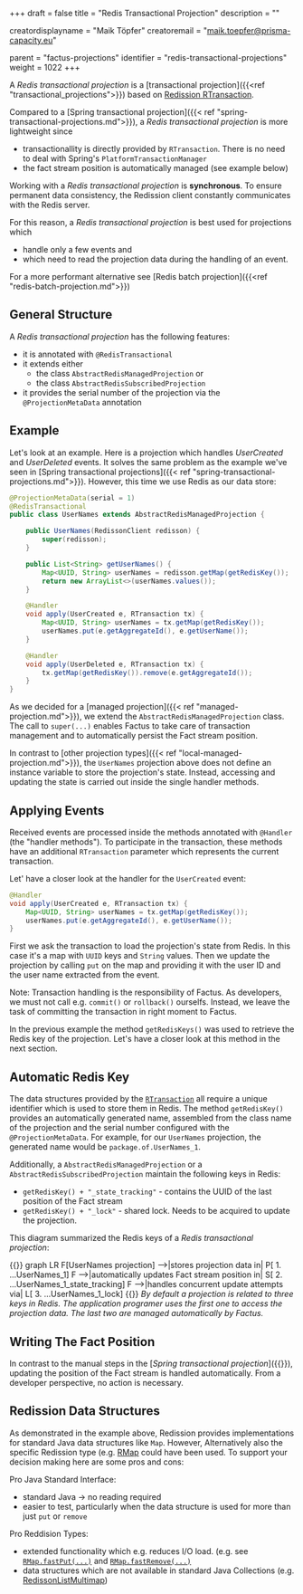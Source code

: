 +++
draft = false
title = "Redis Transactional Projection"
description = ""

creatordisplayname = "Maik Töpfer"
creatoremail = "maik.toepfer@prisma-capacity.eu"

parent = "factus-projections"
identifier = "redis-transactional-projections"
weight = 1022
+++

A *Redis transactional projection* is a [transactional projection]({{<ref "transactional_projections">}}) 
based on [Redission RTransaction](https://www.javadoc.io/doc/org.redisson/redisson/latest/org/redisson/api/RTransaction.html).

Compared to a [Spring transactional projection]({{< ref "spring-transactional-projections.md">}}), a *Redis transactional projection* is more lightweight since
- transactionallity is directly provided by `RTransaction`. There is no need to deal with Spring's `PlatformTransactionManager`   
- the fact stream position is automatically managed (see example below)
    
Working with a *Redis transactional projection* is **synchronous**. To ensure permanent data consistency, the Redission client 
constantly communicates with the Redis server. 

For this reason, a *Redis transactional projection* is best used for projections which
- handle only a few events and 
- which need to read the projection data during the handling of an event. 
 
For a more performant alternative see [Redis batch projection]({{<ref "redis-batch-projection.md">}})

General Structure
-----------------

A *Redis transactional projection* has the following features:
- it is annotated with `@RedisTransactional`
- it extends either 
    - the class `AbstractRedisManagedProjection` or 
    - the class `AbstractRedisSubscribedProjection`
- it provides the serial number of the projection via the `@ProjectionMetaData` annotation


Example
-------

Let's look at an example. Here is a projection which handles *UserCreated* and 
*UserDeleted* events. It solves the same problem as the example we've seen in [Spring transactional projections]({{< ref "spring-transactional-projections.md">}}).
However, this time we use Redis as our data store:   
 
```java
@ProjectionMetaData(serial = 1)
@RedisTransactional
public class UserNames extends AbstractRedisManagedProjection {

    public UserNames(RedissonClient redisson) {
        super(redisson);
    }

    public List<String> getUserNames() {
        Map<UUID, String> userNames = redisson.getMap(getRedisKey());
        return new ArrayList<>(userNames.values());
    }

    @Handler
    void apply(UserCreated e, RTransaction tx) {
        Map<UUID, String> userNames = tx.getMap(getRedisKey());
        userNames.put(e.getAggregateId(), e.getUserName());
    }

    @Handler
    void apply(UserDeleted e, RTransaction tx) {
        tx.getMap(getRedisKey()).remove(e.getAggregateId());
    }
}
```
As we decided for a [managed projection]({{< ref "managed-projection.md">}}), we extend the `AbstractRedisManagedProjection` class.
The call to `super(...)` enables Factus to take care of transaction management and to automatically persist 
the Fact stream position. 

In contrast to [other projection types]({{< ref "local-managed-projection.md">}}),
the `UserNames` projection above does not define an instance variable to store the projection's state. 
Instead,  accessing and updating the state is carried out inside the single handler methods. 
    

Applying Events 
--------------
Received events are processed inside the methods annotated with `@Handler` (the "handler methods"). To participate in the transaction, 
these methods have an additional `RTransaction` parameter which represents the current transaction.

Let' have a closer look at the handler for the `UserCreated` event:

```java
@Handler
void apply(UserCreated e, RTransaction tx) {
    Map<UUID, String> userNames = tx.getMap(getRedisKey());
    userNames.put(e.getAggregateId(), e.getUserName());
}
```

First we ask the transaction to load the projection's state from Redis. 
In this case it's a map with `UUID` keys and `String` values. 
Then we update the projection by calling `put` on the map and providing it with the user ID and the user name extracted from the event.

Note: Transaction handling is the responsibility of Factus. As developers, we must not call e.g. `commit()` or `rollback()` ourselfs. 
Instead, we leave the task of committing the transaction in right moment to Factus.

In the previous example the method `getRedisKeys()` was used to retrieve the Redis key of the projection. 
Let's have a closer look at this method in the next section.


Automatic Redis Key
--------------------
The data structures provided by the [`RTransaction`](https://javadoc.io/doc/org.redisson/redisson/latest/org/redisson/api/RTransaction.html)
all require a unique identifier which is used to store them in Redis. The method `getRedisKey()` provides an automatically generated name,
assembled from the class name of the projection and the serial number configured with the `@ProjectionMetaData`.
For example, for our `UserNames` projection, the generated name would be `package.of.UserNames_1`.

Additionally, a `AbstractRedisManagedProjection` or a `AbstractRedisSubscribedProjection` maintain the following keys in Redis:
- `getRedisKey() + "_state_tracking"` - contains the UUID of the last position of the Fact stream
- `getRedisKey() + "_lock"` - shared lock. Needs to be acquired to update the projection.

This diagram summarized the Redis keys of a *Redis transactional projection*:

{{<mermaid>}}
graph LR
    F[UserNames projection] -->|stores projection data in| P[ 1. ...UserNames_1]
    F -->|automatically updates Fact stream position in| S[ 2. ...UserNames_1_state_tracking]
    F -->|handles concurrent update attempts via| L[ 3. ...UserNames_1_lock]
{{</mermaid>}}
*By default a projection is related to three keys in Redis. The application programer uses the first one to access the projection data. 
The last two are managed automatically by Factus.*    


Writing The Fact Position
-------------------------
In contrast to the manual steps in the [*Spring transactional projection*]({{<ref spring-transactional-projections.md >}}),
updating the position of the Fact stream is handled automatically. From a developer perspective, no action is necessary. 


Redission Data Structures
-------------------------
As demonstrated in the example above, Redission provides implementations for standard Java data structures like `Map`. 
However, Alternatively also the specific Redission type (e.g. [RMap](https://www.javadoc.io/doc/org.redisson/redisson/latest/org/redisson/api/RMap.html) 
could have been used. To support your decision making here are some pros and cons: 

Pro Java Standard Interface:
- standard Java -> no reading required
- easier to test, particularly when the data structure is used for more than just `put` or `remove`    

Pro Reddision Types:
- extended functionality which e.g. reduces I/O load. (e.g. see [`RMap.fastPut(...)`](https://www.javadoc.io/doc/org.redisson/redisson/latest/org/redisson/api/RMap.html#fastPut(K,V)) 
and [`RMap.fastRemove(...)`](https://www.javadoc.io/doc/org.redisson/redisson/latest/org/redisson/api/RMap.html#fastRemove(K...).)
- data structures which are not available in standard Java Collections (e.g. [RedissonListMultimap](https://javadoc.io/doc/org.redisson/redisson/latest/org/redisson/RedissonListMultimap.html))
